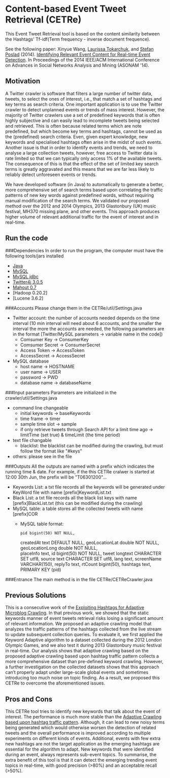 Content-based Event Tweet Retrieval (CETRe)
=====

This Event Tweet Retrieval tool is based on the content similarity between the Hashtags' Tf-idf(Term frequency - inverse document frequence).

See the following paper: 
Xinyue Wang, [Laurissa Tokarchuk]( http://www.eecs.qmul.ac.uk/~laurissa), and [Stefan Poslad](http://www.eecs.qmul.ac.uk/~stefan) (2014). [Identifying Relevant Event Content for Real-time Event Detection](http://ieeexplore.ieee.org/xpls/abs_all.jsp?arnumber=6921616). In Proceedings of the 2014 IEEE/ACM International Conference on Advances in Social Networks Analysis and Mining (ASONAM '14).

Motivation
----------
A Twitter crawler is software that filters a large number of twitter data, tweets, to select the ones of interest, i.e., that match a set of hashtags and key terms as search criteria. One important application is to use the Twitter crawler to detect unplanned events or trends of mass interest. However, the majority of Twitter crawlers use a set of predefined keywords that is often highly subjective and can easily lead to incomplete tweets being selected and retrieved. This is often because related terms which are note predefined, but which become key terms and hashtags, cannot be used as the (predefined) search criteria. Even, given expert knowledge, new keywords and specialised hashtags often arise in the midst of such events. Another issue is that in order to identify events and trends, we need to analyse a large collection tweets, however,  free access to Twitter data is rate limited so that we can typically only access 1% of the available tweets.  The consequence of this is that the effect of the set of limited key search terms is greatly aggravated and this means that we are far less likely to reliably detect unforeseen events or trends.

We have developed software (in Java) to automatically to generate a better, more comprehensive set of search terms based upon correlating the traffic patterns of new key words against predefined words, without requiring manual modification of the search terms. We validated our proposed method over the 2012 and 2014 Olympics, 2013 Glastonbury (UK) music festival, MH370 missing plane, and other events. This approach produces higher volume of relevant additional traffic for the event of interest and in real-time.

Run the code
------------
###Dependencies
In order to run the program, the computer must have the following tools/jars installed
  + [Java](https://www.java.com/en/download/chrome.jsp?locale-=en)
  + [MySQL](http://dev.mysql.com/downloads/)
  + [MySQL jdbc](http://dev.mysql.com/downloads/connector/j/)
  + [Twitter4j 3.0.5](http://twitter4j.org/archive/twitter4j-3.0.5.zip)
  + [Mahout 0.7](http://archive.apache.org/dist/mahout/0.7/)
  + [Hadoop 0.20.2]
  + [Lucene 3.6.2]

###Accounts
Please change them in the CETRe/util/Settings.java
- Twitter account: the number of accounts needed depends on the time interval (10 min interval will need about 6 accounts, and the smaller the interval the more the accounts are needed, the following parameters are in the format [Twitter/MySQL parameters -> variable name in the code])
  + Comsumer Key -> ConsumerKey
  + Comsumer Secret -> ConsumerSecret
  + Access Token -> AccessToken
  + AccessSecret -> AccessSecret
- MySQL database
  + host name -> HOSTNAME
  + user name -> USER
  + password -> PWD
  + database name -> databaseName

###Input parameters
Parameters are initialized in the crawler/util/Settings.java
- command line changeable
  + initial keywords -> baseKeywords
  + time frame -> timer
  + sample time slot -> sample
  + if only retrieve tweets through Search API for a limit time ago -> limitTime (set true) & timeLimit (the time period)
- text file changable
  + blacklist: the blacklist can be modified during the crawling, but must follow the format like "#keys"
- others: please see in the file

###Outputs
All the outputs are named with a prefix which indicates the running time & date. For example, if the this CETRe cralwer is started at 12:00 30th Jun, the prefix will be "T06301200"...
- Keywords List: a txt file records all the keywords will be generated under KeyWord file with name [prefix]KeywordList.txt
- Black List: a txt file records all the black list keys with name [prefix]BlackList.txt (this can be modified during the crawling)
- MySQL table: a table stores all the collected tweets with name [prefix]COR
  + MySQL table format: 
  
    	pid bigint(50) NOT NULL,
	createdAt text DEFAULT NULL, 
	geoLocationLat double NOT NULL,
	geoLocationLong double NOT NULL,	
	placeInfo text,
	id bigint(50) NOT NULL, 
	tweet longtext CHARACTER SET utf8, 
	source text CHARACTER SET utf8, 
	lang text,
	screenName VARCHAR(150),
	replyTo text,
	rtCount bigint(50), 
	hashtags text, 
	PRIMARY KEY (pid)

###Entrance
The main method is in the file CETRe/CETReCrawler.java

Previous Solutions
-------------
This is a consecutive work of the [Exploiting Hashtags for Adaptive Microblog Crawling](http://dl.acm.org/citation.cfm?id=2492517.2492624). In that previous work, we showed that the static keywords manner of event tweets retrieval risks losing a significant amount of relevant information. We proposed an adaptive crawling model that analyzes the traffic patterns of the hashtags collected from the live stream to update subsequent collection queries. To evaluate it, we first applied the Keyword Adaptive algorithm to a dataset collected during the 2012 London Olympic Games, and we also test it during 2013 Glastonbury music festival in real-time. Our analysis shows that adaptive crawling based on the proposed adaptive crawling based upon hashtag traffic pattern collects a more comprehensive dataset than pre-defined keyword crawling. However, a further investigation on the collected datasets shows that this approach can’t properly adapt under large-scale global events and sometimes introducing too much noise on topic finding. As a result, we proposed this CETRe to overcome the aforementioned issues.

Pros and Cons
-------------
This CETRe tool tries to identify new keywords that talk about the event of interest. The performance is much more stable than the [Adaptive Crawling based upon hashtag traffic pattern]( https://github.com/0827moon/Adaptive-Crawler). Although, it can lead to new noisy terms being generated which would otherwise worsen the detection of related tweets and the overall performance is improved according to multiple experiments on different kinds of events. Additional, events with few extra new hashtags are not the target application as the emerging hashtags are essential for the algorithm to adapt. New keywords that were identified during an event, always represents sub-event topics. To summarise, the extra benefit of this tool is that it can detect the emerging trending event topics in real-time, with good precision (>80%) and an acceptable recall (>50%).
